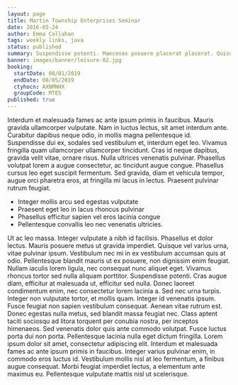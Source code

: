 ```yaml
---
layout: page
title: Martin Township Enterprises Seminar
date: 2016-05-24
author: Emma Callahan
tags: weekly links, java
status: published
summary: Suspendisse potenti. Maecenas posuere placerat placerat. Quisque nunc ex.
banner: images/banner/leisure-02.jpg
booking:
  startDate: 08/01/2019
  endDate: 08/05/2019
  ctyhocn: AXNMNHX
  groupCode: MTES
published: true
---
```

Interdum et malesuada fames ac ante ipsum primis in faucibus. Mauris gravida ullamcorper vulputate. Nam in luctus lectus, sit amet interdum ante. Curabitur dapibus neque odio, in mollis magna pellentesque id. Suspendisse dui ex, sodales sed vestibulum et, interdum eget leo. Vivamus fringilla quam ullamcorper ullamcorper tincidunt. Cras id neque dapibus, gravida velit vitae, ornare risus. Nulla ultrices venenatis pulvinar. Phasellus volutpat lorem a augue consectetur, ac tincidunt augue congue. Phasellus cursus leo eget suscipit fermentum. Sed gravida, diam et vehicula tempor, augue orci pharetra eros, at fringilla mi lacus in lectus. Praesent pulvinar rutrum feugiat.

* Integer mollis arcu sed egestas vulputate
* Praesent eget leo in lacus rhoncus pulvinar
* Phasellus efficitur sapien vel eros lacinia congue
* Pellentesque convallis leo nec venenatis ultricies.

Ut ac leo massa. Integer vulputate a nibh id facilisis. Phasellus et dolor lectus. Mauris posuere metus ut gravida imperdiet. Quisque vel varius urna, vitae pulvinar ipsum. Vestibulum nec mi in ex vestibulum accumsan quis at odio. Pellentesque blandit mauris ut ex posuere, non dignissim enim feugiat. Nullam iaculis lorem ligula, nec consequat nunc aliquet eget. Vivamus rhoncus tortor sed nulla aliquam porttitor. Suspendisse potenti. Cras augue diam, efficitur at malesuada ut, efficitur sed nulla. Donec laoreet condimentum enim, nec consectetur lorem lacinia a.
Sed nec urna turpis. Integer non vulputate tortor, et mollis quam. Integer id venenatis ipsum. Fusce feugiat non sapien vestibulum consequat. Aenean vitae rutrum est. Donec egestas nulla metus, sed blandit massa feugiat nec. Class aptent taciti sociosqu ad litora torquent per conubia nostra, per inceptos himenaeos. Sed venenatis dolor quis ante commodo volutpat. Fusce luctus porta dui non porta. Pellentesque lacinia nulla eget dictum fringilla. Lorem ipsum dolor sit amet, consectetur adipiscing elit. Interdum et malesuada fames ac ante ipsum primis in faucibus. Integer varius pulvinar enim, in commodo eros luctus id. Vestibulum mollis nisl at leo fermentum, a finibus augue consequat. Morbi feugiat imperdiet lectus, a elementum ante maximus eu. Pellentesque vulputate mattis nisl ut scelerisque.
